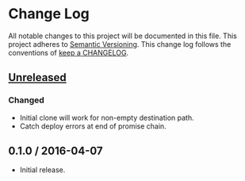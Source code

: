 # Change Log

All notable changes to this project will be documented in this file.
This project adheres to [Semantic Versioning](http://semver.org/).
This change log follows the conventions of
[keep a CHANGELOG](http://keepachangelog.com/).

## [Unreleased][Unreleased]

### Changed

- Initial clone will work for non-empty destination path.
- Catch deploy errors at end of promise chain.

## 0.1.0 / 2016-04-07

- Initial release.

[Unreleased]: https://github.com/ourtownrentals/docker-git-deploy/compare/v0.1.0...HEAD
